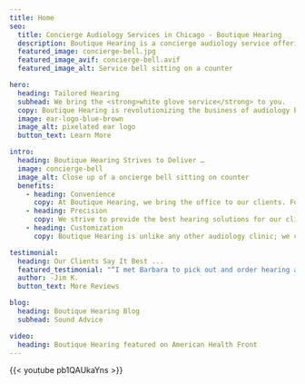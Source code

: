 ```yaml
---
title: Home
seo:
  title: Concierge Audiology Services in Chicago - Boutique Hearing
  description: Boutique Hearing is a concierge audiology service offering hearing evaluations and cutting-edge hearing aid fittings in your home or office.
  featured_image: concierge-bell.jpg
  featured_image_avif: concierge-bell.avif
  featured_image_alt: Service bell sitting on a counter

hero:
  heading: Tailored Hearing
  subhead: We bring the <strong>white glove service</strong> to you.
  copy: Boutique Hearing is revolutionizing the business of audiology by bringing the “boutique” to you. By definition, “boutique” is a small business that offers customized services—and we do just that. Boutique Hearing tailors everything from a hearing test to a hearing aid fitting and follow-up services to fit your lifestyle.
  image: ear-logo-blue-brown
  image_alt: pixelated ear logo
  button_text: Learn More

intro:
  heading: Boutique Hearing Strives to Deliver …
  image: concierge-bell
  image_alt: Close up of a oncierge bell sitting on counter
  benefits:
    - heading: Convenience
      copy: At Boutique Hearing, we bring the office to our clients. For some, this means less missed work. For others, it means independence as they do not need to rely on friends and family for transportation. For all, this means less stress and more time for you.
    - heading: Precision
      copy: We strive to provide the best hearing solutions for our clients. Fitting a hearing aid in an environment where it will be used allows for the most accurate programming and eliminates much of the unknown.
    - heading: Customization
      copy: Boutique Hearing is unlike any other audiology clinic; we customize hearing aid fittings to meet your needs. We also offer several service tiers so you can choose the plan that best serves you.

testimonial:
  heading: Our Clients Say It Best ...
  featured_testimonial: "“I met Barbara to pick out and order hearing aids. Barbara is a consummate professional. She is extremely understanding, caring and patient. Her interpersonal skills are excellent. Barbara treated me as if I were a family member. At the conclusion of the meeting I told Barbara, ‘I feel as if I won the lottery when you took my case.’ Now, several years later, I still feel as if I am a family member when I visit Barbara.”"
  author: -Jim K.
  button_text: More Reviews

blog:
  heading: Boutique Hearing Blog
  subhead: Sound Advice

video:
  heading: Boutique Hearing featured on American Health Front
---
```


{{< youtube pb1QAUkaYns >}}
